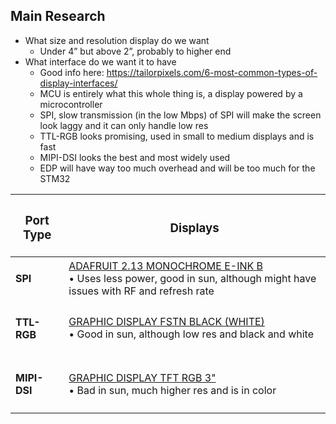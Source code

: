 <h2>Main Research</h2>

* What size and resolution display do we want  
    * Under 4” but above 2”, probably to higher end  
* What interface do we want it to have  
    * Good info here: https://tailorpixels.com/6-most-common-types-of-display-interfaces/  
    * MCU is entirely what this whole thing is, a display powered by a microcontroller  
    * SPI, slow transmission (in the low Mbps) of SPI will make the screen  look laggy and it can only handle low res  
    * TTL-RGB looks promising, used in small to medium displays and is fast  
    * MIPI-DSI looks the best and most widely used  
    * EDP will have way too much overhead and will be too much for the STM32  

| <h3>Port Type</h3>| <h3>Displays</h3>    |
| ----------- | ----------- |
| <h4>SPI</h4>| [ADAFRUIT 2.13 MONOCHROME E-INK B](https://www.digikey.com/en/products/detail/adafruit-industries-llc/4687/13157992) <br> • Uses less power, good in sun, although might have issues with RF and refresh rate         |
| <h4>TTL-RGB</h4>| [GRAPHIC DISPLAY FSTN BLACK (WHITE)](https://www.digikey.com/en/products/detail/newhaven-display-intl/NHD-C12864LZ-FSW-FBW-3V3/2625201)  <br> •	Good in sun, although low res and black and white    |
|<h4>MIPI-DSI</h4>|[GRAPHIC DISPLAY TFT RGB 3"](https://www.digikey.com/en/products/detail/focus-lcds/E30RB-I-MW340-N/13683633)  <br> •	Bad in sun, much higher res and is in color  |